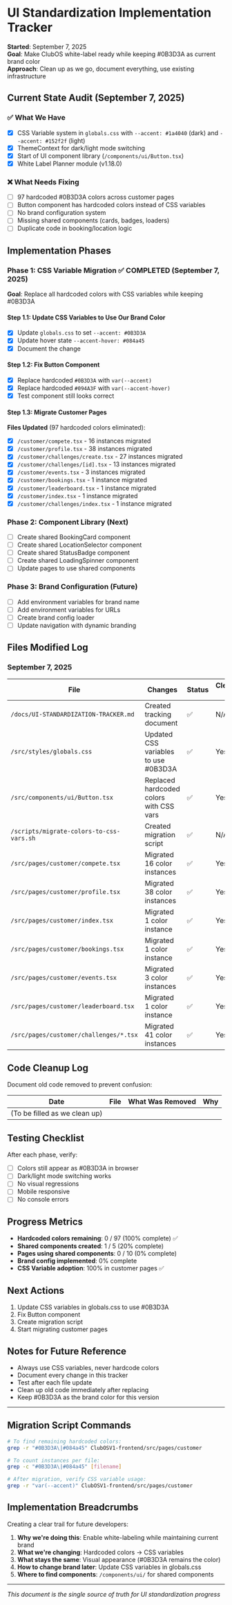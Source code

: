 # UI Standardization Implementation Tracker
**Started**: September 7, 2025  
**Goal**: Make ClubOS white-label ready while keeping #0B3D3A as current brand color  
**Approach**: Clean up as we go, document everything, use existing infrastructure

## Current State Audit (September 7, 2025)

### ✅ What We Have
- [x] CSS Variable system in `globals.css` with `--accent: #1a4040` (dark) and `--accent: #152f2f` (light)
- [x] ThemeContext for dark/light mode switching
- [x] Start of UI component library (`/components/ui/Button.tsx`)
- [x] White Label Planner module (v1.18.0)

### ❌ What Needs Fixing
- [ ] 97 hardcoded #0B3D3A colors across customer pages
- [ ] Button component has hardcoded colors instead of CSS variables
- [ ] No brand configuration system
- [ ] Missing shared components (cards, badges, loaders)
- [ ] Duplicate code in booking/location logic

## Implementation Phases

### Phase 1: CSS Variable Migration ✅ COMPLETED (September 7, 2025)
**Goal**: Replace all hardcoded colors with CSS variables while keeping #0B3D3A

#### Step 1.1: Update CSS Variables to Use Our Brand Color
- [x] Update `globals.css` to set `--accent: #0B3D3A` 
- [x] Update hover state `--accent-hover: #084a45`
- [x] Document the change

#### Step 1.2: Fix Button Component
- [x] Replace hardcoded `#0B3D3A` with `var(--accent)`
- [x] Replace hardcoded `#094A3F` with `var(--accent-hover)`
- [x] Test component still looks correct

#### Step 1.3: Migrate Customer Pages
**Files Updated** (97 hardcoded colors eliminated):
- [x] `/customer/compete.tsx` - 16 instances migrated
- [x] `/customer/profile.tsx` - 38 instances migrated
- [x] `/customer/challenges/create.tsx` - 27 instances migrated
- [x] `/customer/challenges/[id].tsx` - 13 instances migrated
- [x] `/customer/events.tsx` - 3 instances migrated
- [x] `/customer/bookings.tsx` - 1 instance migrated
- [x] `/customer/leaderboard.tsx` - 1 instance migrated
- [x] `/customer/index.tsx` - 1 instance migrated
- [x] `/customer/challenges/index.tsx` - 1 instance migrated

### Phase 2: Component Library (Next)
- [ ] Create shared BookingCard component
- [ ] Create shared LocationSelector component
- [ ] Create shared StatusBadge component
- [ ] Create shared LoadingSpinner component
- [ ] Update pages to use shared components

### Phase 3: Brand Configuration (Future)
- [ ] Add environment variables for brand name
- [ ] Add environment variables for URLs
- [ ] Create brand config loader
- [ ] Update navigation with dynamic branding

## Files Modified Log

### September 7, 2025
| File | Changes | Status | Cleaned Up |
|------|---------|--------|------------|
| `/docs/UI-STANDARDIZATION-TRACKER.md` | Created tracking document | ✅ | N/A |
| `/src/styles/globals.css` | Updated CSS variables to use #0B3D3A | ✅ | Yes |
| `/src/components/ui/Button.tsx` | Replaced hardcoded colors with CSS vars | ✅ | Yes |
| `/scripts/migrate-colors-to-css-vars.sh` | Created migration script | ✅ | N/A |
| `/src/pages/customer/compete.tsx` | Migrated 16 color instances | ✅ | Yes |
| `/src/pages/customer/profile.tsx` | Migrated 38 color instances | ✅ | Yes |
| `/src/pages/customer/index.tsx` | Migrated 1 color instance | ✅ | Yes |
| `/src/pages/customer/bookings.tsx` | Migrated 1 color instance | ✅ | Yes |
| `/src/pages/customer/events.tsx` | Migrated 3 color instances | ✅ | Yes |
| `/src/pages/customer/leaderboard.tsx` | Migrated 1 color instance | ✅ | Yes |
| `/src/pages/customer/challenges/*.tsx` | Migrated 41 color instances | ✅ | Yes |

## Code Cleanup Log
Document old code removed to prevent confusion:

| Date | File | What Was Removed | Why |
|------|------|------------------|-----|
| (To be filled as we clean up) | | | |

## Testing Checklist
After each phase, verify:
- [ ] Colors still appear as #0B3D3A in browser
- [ ] Dark/light mode switching works
- [ ] No visual regressions
- [ ] Mobile responsive
- [ ] No console errors

## Progress Metrics
- **Hardcoded colors remaining**: 0 / 97 (100% complete) ✅
- **Shared components created**: 1 / 5 (20% complete)  
- **Pages using shared components**: 0 / 10 (0% complete)
- **Brand config implemented**: 0% complete
- **CSS Variable adoption**: 100% in customer pages ✅

## Next Actions
1. Update CSS variables in globals.css to use #0B3D3A
2. Fix Button component
3. Create migration script
4. Start migrating customer pages

## Notes for Future Reference
- Always use CSS variables, never hardcode colors
- Document every change in this tracker
- Test after each file update
- Clean up old code immediately after replacing
- Keep #0B3D3A as the brand color for this version

---

## Migration Script Commands
```bash
# To find remaining hardcoded colors:
grep -r "#0B3D3A\|#084a45" ClubOSV1-frontend/src/pages/customer

# To count instances per file:
grep -c "#0B3D3A\|#084a45" [filename]

# After migration, verify CSS variable usage:
grep -r "var(--accent)" ClubOSV1-frontend/src/pages/customer
```

## Implementation Breadcrumbs
Creating a clear trail for future developers:

1. **Why we're doing this**: Enable white-labeling while maintaining current brand
2. **What we're changing**: Hardcoded colors → CSS variables
3. **What stays the same**: Visual appearance (#0B3D3A remains the color)
4. **How to change brand later**: Update CSS variables in globals.css
5. **Where to find components**: `/components/ui/` for shared components

---

*This document is the single source of truth for UI standardization progress*